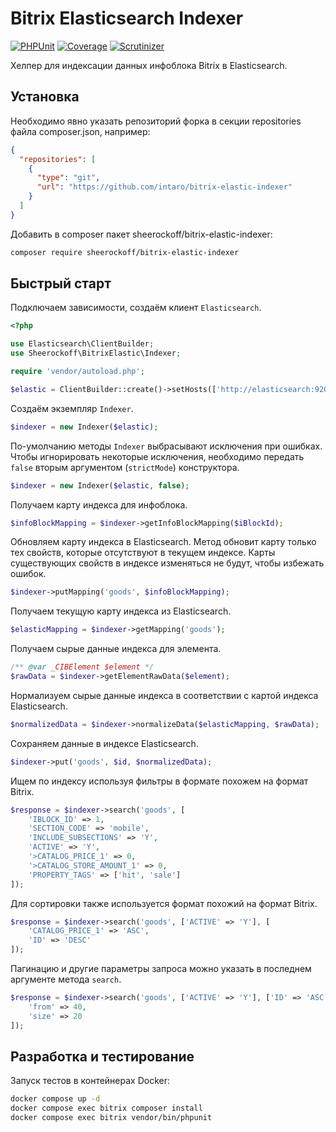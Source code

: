 # Bitrix Elasticsearch Indexer

[![PHPUnit](https://github.com/sheerockoff/bitrix-elastic-indexer/workflows/PHPUnit/badge.svg?branch=master)](https://github.com/sheerockoff/bitrix-elastic-indexer/actions)
[![Coverage](https://scrutinizer-ci.com/g/sheerockoff/bitrix-elastic-indexer/badges/coverage.png?b=master)](https://scrutinizer-ci.com/g/sheerockoff/bitrix-elastic-indexer/?branch=master)
[![Scrutinizer](https://scrutinizer-ci.com/g/sheerockoff/bitrix-elastic-indexer/badges/quality-score.png?b=master)](https://scrutinizer-ci.com/g/sheerockoff/bitrix-elastic-indexer/?branch=master)

Хелпер для индексации данных инфоблока Bitrix в Elasticsearch.

## Установка

Необходимо явно указать репозиторий форка в секции repositories файла composer.json, например:
```json
{
  "repositories": [
    {
      "type": "git",
      "url": "https://github.com/intaro/bitrix-elastic-indexer"
    }
  ]
}
```
Добавить в composer пакет sheerockoff/bitrix-elastic-indexer:
```bash
composer require sheerockoff/bitrix-elastic-indexer
```

## Быстрый старт

Подключаем зависимости, создаём клиент `Elasticsearch`.

```php
<?php

use Elasticsearch\ClientBuilder;
use Sheerockoff\BitrixElastic\Indexer;

require 'vendor/autoload.php';

$elastic = ClientBuilder::create()->setHosts(['http://elasticsearch:9200'])->build();
```

Создаём экземпляр `Indexer`.

```php
$indexer = new Indexer($elastic);
```

По-умолчанию методы `Indexer` выбрасывают исключения при ошибках. Чтобы игнорировать некоторые исключения, необходимо
передать `false` вторым аргументом (`strictMode`) конструктора.

```php
$indexer = new Indexer($elastic, false);
```

Получаем карту индекса для инфоблока.

```php
$infoBlockMapping = $indexer->getInfoBlockMapping($iBlockId);
```

Обновляем карту индекса в Elasticsearch. Метод обновит карту только тех свойств,
которые отсутствуют в текущем индексе. Карты существующих свойств в индексе
изменяться не будут, чтобы избежать ошибок.

```php
$indexer->putMapping('goods', $infoBlockMapping);
```

Получаем текущую карту индекса из Elasticsearch.

```php
$elasticMapping = $indexer->getMapping('goods');
```

Получаем сырые данные индекса для элемента.

```php
/** @var _CIBElement $element */
$rawData = $indexer->getElementRawData($element);
```

Нормализуем сырые данные индекса в соответствии с картой индекса Elasticsearch.

```php
$normalizedData = $indexer->normalizeData($elasticMapping, $rawData);
```

Сохраняем данные в индексе Elasticsearch.

```php
$indexer->put('goods', $id, $normalizedData);
```

Ищем по индексу используя фильтры в формате похожем на формат Bitrix.

```php
$response = $indexer->search('goods', [
    'IBLOCK_ID' => 1,
    'SECTION_CODE' => 'mobile',
    'INCLUDE_SUBSECTIONS' => 'Y',
    'ACTIVE' => 'Y',
    '>CATALOG_PRICE_1' => 0,
    '>CATALOG_STORE_AMOUNT_1' => 0,
    'PROPERTY_TAGS' => ['hit', 'sale']
]);
```

Для сортировки также используется формат похожий на формат Bitrix.

```php
$response = $indexer->search('goods', ['ACTIVE' => 'Y'], [
    'CATALOG_PRICE_1' => 'ASC',
    'ID' => 'DESC'
]);
```

Пагинацию и другие параметры запроса можно указать в последнем аргументе метода `search`.

```php
$response = $indexer->search('goods', ['ACTIVE' => 'Y'], ['ID' => 'ASC'], [
    'from' => 40,
    'size' => 20
]);
```

## Разработка и тестирование

Запуск тестов в контейнерах Docker:
```bash
docker compose up -d
docker compose exec bitrix composer install
docker compose exec bitrix vendor/bin/phpunit
```
